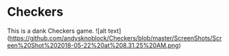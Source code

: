 # Checkers
This is a dank Checkers game. 
![alt text] (https://github.com/andysknoblock/Checkers/blob/master/ScreenShots/Screen%20Shot%202018-05-22%20at%208.31.25%20AM.png)

